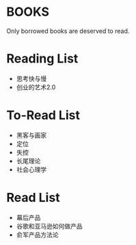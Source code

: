 # BOOKS
Only borrowed books are deserved to read.

# Reading List

- 思考快与慢
- 创业的艺术2.0

# To-Read List

- 黑客与画家
- 定位
- 失控
- 长尾理论
- 社会心理学

# Read List

- 幕后产品
- 谷歌和亚马逊如何做产品
- 俞军产品方法论